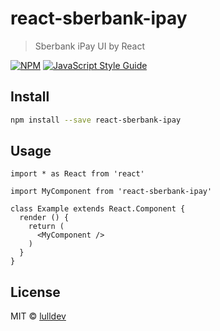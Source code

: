 # react-sberbank-ipay

> Sberbank iPay UI by React

[![NPM](https://img.shields.io/npm/v/react-sberbank-ipay.svg)](https://www.npmjs.com/package/react-sberbank-ipay) [![JavaScript Style Guide](https://img.shields.io/badge/code_style-standard-brightgreen.svg)](https://standardjs.com)

## Install

```bash
npm install --save react-sberbank-ipay
```

## Usage

```tsx
import * as React from 'react'

import MyComponent from 'react-sberbank-ipay'

class Example extends React.Component {
  render () {
    return (
      <MyComponent />
    )
  }
}
```

## License

MIT © [lulldev](https://github.com/lulldev)
